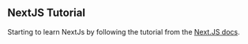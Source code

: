 ## NextJS Tutorial

Starting to learn NextJs by following the tutorial from the [Next.JS docs](httpsnextjs.orglearnbasicscreate-nextjs-app).
